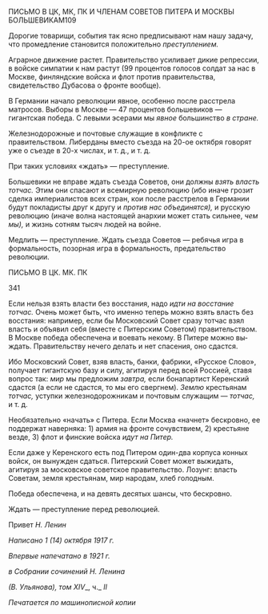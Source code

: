 ПИСЬМО В ЦК, МК, ПК И ЧЛЕНАМ СОВЕТОВ ПИТЕРА И МОСКВЫ БОЛЬШЕВИКАМ109

Дорогие товарищи, события так ясно предписывают нам нашу задачу, что промедле­ние становится положительно _преступлением._

Аграрное движение растет. Правительство усиливает дикие репрессии, в войске симпатии к нам растут (99 процентов голосов солдат за нас в Москве, финляндские войска и флот против правительства, свидетельство Дубасова о фронте вообще).

В Германии начало революции явное, особенно после расстрела матросов. Выборы в Москве — 47 процентов большевиков — гигантская победа. С левыми эсерами мы _яв­ное_ большинство _в стране._

Железнодорожные и почтовые служащие в конфликте с правительством. Либерданы вместо съезда на 20-ое октября говорят уже о съезде в 20-х числах, и т. д., и т. д.

При таких условиях «ждать» — преступление.

Большевики не вправе ждать съезда Советов, они должны _взять власть тотчас._ Этим они спасают и всемирную революцию (ибо иначе грозит сделка империалистов всех стран, кои после расстрелов в Германии будут покладисты друг к другу и _против нас объединятся),_ и русскую революцию (иначе волна настоящей анархии может стать сильнее, _чем мы),_ и жизнь сотням тысяч людей на войне.

Медлить — преступление. Ждать съезда Советов — ребячья игра в формальность, позорная игра в формальность, предательство революции.

  

ПИСЬМО В ЦК. МК. ПК

  

341

  

Если нельзя взять власти без восстания, надо _идти на восстание тотчас._ Очень мо­жет быть, что именно теперь можно взять власть без восстания: например, если бы Мо­сковский Совет сразу тотчас взял власть и объявил себя (вместе с Питерским Советом) правительством. В Москве победа обеспечена и воевать некому. В Питере можно вы­ждать. Правительству нечего делать и нет спасения, оно сдастся.

Ибо Московский Совет, взяв власть, банки, фабрики, «Русское Слово», получает ги­гантскую базу и силу, агитируя перед всей Россией, ставя вопрос так: _мир_ мы предло­жим _завтра,_ если бонапартист Керенский сдастся (а если не сдастся, то мы его сверг­нем). _Землю_ крестьянам _тотчас,_ уступки железнодорожникам и почтовым служащим — _тотчас,_ и т. д.

Необязательно «начать» с Питера. Если Москва «начнет» бескровно, ее поддержат наверняка: 1) армия на фронте сочувствием, 2) крестьяне везде, 3) флот и финские вой­ска _идут на Питер._

Если даже у Керенского есть под Питером один-два корпуса конных войск, он вы­нужден сдаться. Питерский Совет может выжидать, агитируя за московское советское правительство. Лозунг: власть Советам, земля крестьянам, мир народам, хлеб голод­ным.

Победа обеспечена, и на девять десятых шансы, что бескровно.

Ждать — преступление перед революцией.

Привет _Н. Ленин_

  

_Написано 1 (14) октября 1917 г._

_Впервые напечатано в 1921 г._

_в Собрании сочинений Н. Ленина_

_(В. Ульянова), том_ _XIV__, ч._ _II_

  

_Печатается по машинописной_ _копии_